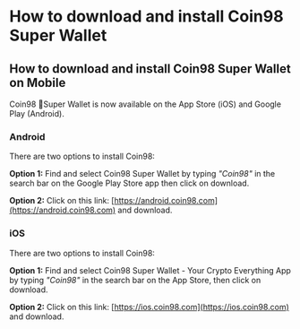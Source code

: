 # How to download and install Coin98 Super Wallet

## How to download and install Coin98 Super Wallet on Mobile <a href="#docs-internal-guid-9ddb1ed8-7fff-61cd-a78e-5f298f1391b0" id="docs-internal-guid-9ddb1ed8-7fff-61cd-a78e-5f298f1391b0"></a>

Coin98 Super Wallet is now available on the App Store (iOS) and Google Play (Android).

### Android

There are two options to install Coin98:

**Option 1:** Find and select Coin98 Super Wallet by typing _"Coin98"_ in the search bar on the Google Play Store app then click on download.

**Option 2:** Click on this link: [https://android.coin98.com](https://android.coin98.com) and download.

### iOS

There are two options to install Coin98:

**Option 1:** Find and select Coin98 Super Wallet - Your Crypto Everything App by typing _"Coin98"_ in the search bar on the App Store, then click on download.

**Option 2:** Click on this link: [https://ios.coin98.com](https://ios.coin98.com) and download.
